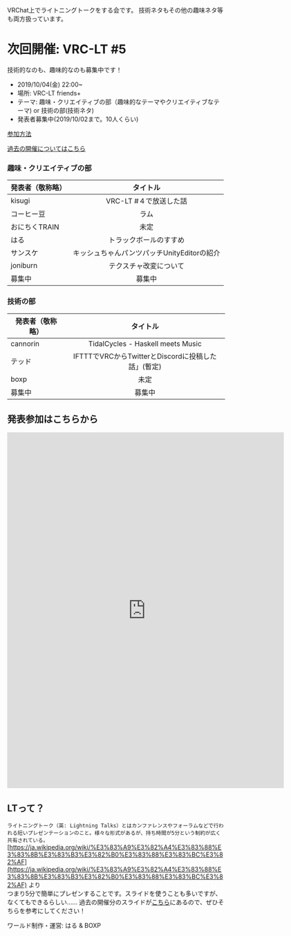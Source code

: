 VRChat上でライトニングトークをする会です。
技術ネタもその他の趣味ネタ等も両方扱っています。

# 次回開催: VRC-LT #5
技術的なのも、趣味的なのも募集中です！
* 2019/10/04(金) 22:00~ 
* 場所: VRC-LT friends+
* テーマ: 趣味・クリエイティブの部（趣味的なテーマやクリエイティブなテーマ) or 技術の部(技術ネタ) 
* 発表者募集中(2019/10/02まで。10人くらい)


[参加方法](about.md)

[過去の開催についてはこちら](past-events.md)  

### 趣味・クリエイティブの部

| 発表者（敬称略）| タイトル　|
| ------------- |:-------------:|
| kisugi | VRC-LT #４で放送した話 |
| コーヒー豆 | ラム |
| おにちくTRAIN | 未定 |
| はる | トラックボールのすすめ |
| サンスケ | キッシュちゃんパンツパッチUnityEditorの紹介 |
| joniburn | テクスチャ改変について |
| 募集中 | 募集中 |

### 技術の部

| 発表者（敬称略）| タイトル　|
| ------------- |:-------------:|
| cannorin | TidalCycles - Haskell meets Music |
| テッド | IFTTTでVRCからTwitterとDiscordに投稿した話」(暫定) |
| boxp | 未定 |
| 募集中 | 募集中 |


## 発表参加はこちらから

<iframe src="https://docs.google.com/forms/d/e/1FAIpQLScrAHEJMv8E869yw1ASGO7gJm-XEwqWk_tNymPJoNIPWKNMaQ/viewform?embedded=true" width="640" height="823" frameborder="0" marginheight="0" marginwidth="0">Loading…</iframe>


## LTって？
```ライトニングトーク（英: Lightning Talks）とはカンファレンスやフォーラムなどで行われる短いプレゼンテーションのこと。様々な形式があるが、持ち時間が5分という制約が広く共有されている。```  
[https://ja.wikipedia.org/wiki/%E3%83%A9%E3%82%A4%E3%83%88%E3%83%8B%E3%83%B3%E3%82%B0%E3%83%88%E3%83%BC%E3%82%AF](https://ja.wikipedia.org/wiki/%E3%83%A9%E3%82%A4%E3%83%88%E3%83%8B%E3%83%B3%E3%82%B0%E3%83%88%E3%83%BC%E3%82%AF) より  
つまり5分で簡単にプレゼンすることです。スライドを使うことも多いですが、なくてもできるらしい……
過去の開催分のスライドが[こちら](past-events.md)にあるので、ぜひそちらを参考にしてください！


ワールド制作・運営: はる & BOXP
